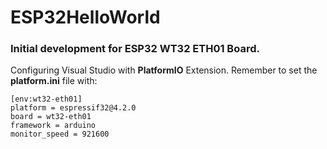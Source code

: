 # ESP32HelloWorld
### Initial development for **ESP32 WT32 ETH01 Board**. 

Configuring Visual Studio with **PlatformIO** Extension. Remember to set the **platform.ini** file with:
```
[env:wt32-eth01]
platform = espressif32@4.2.0
board = wt32-eth01
framework = arduino
monitor_speed = 921600 
```
